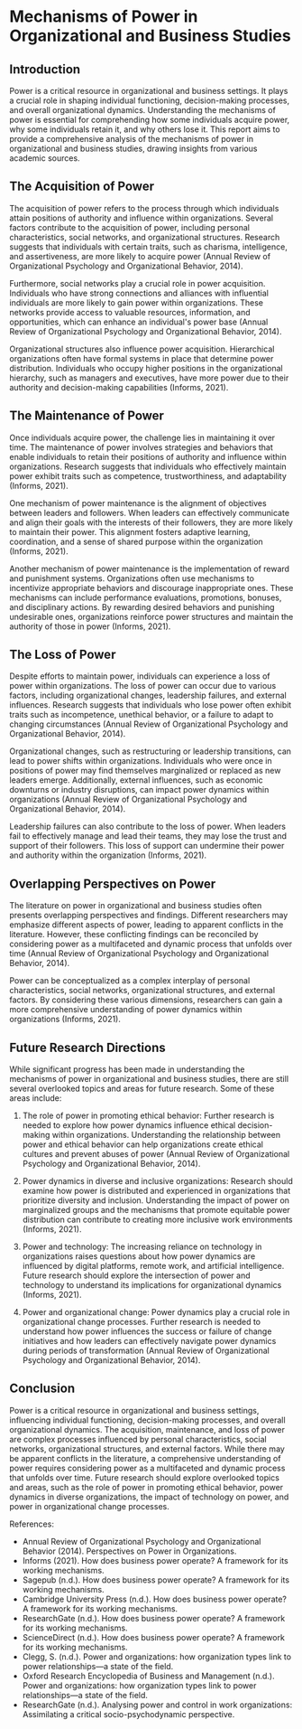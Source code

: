 # Mechanisms of Power in Organizational and Business Studies

## Introduction

Power is a critical resource in organizational and business settings. It plays a crucial role in shaping individual functioning, decision-making processes, and overall organizational dynamics. Understanding the mechanisms of power is essential for comprehending how some individuals acquire power, why some individuals retain it, and why others lose it. This report aims to provide a comprehensive analysis of the mechanisms of power in organizational and business studies, drawing insights from various academic sources.

## The Acquisition of Power

The acquisition of power refers to the process through which individuals attain positions of authority and influence within organizations. Several factors contribute to the acquisition of power, including personal characteristics, social networks, and organizational structures. Research suggests that individuals with certain traits, such as charisma, intelligence, and assertiveness, are more likely to acquire power (Annual Review of Organizational Psychology and Organizational Behavior, 2014).

Furthermore, social networks play a crucial role in power acquisition. Individuals who have strong connections and alliances with influential individuals are more likely to gain power within organizations. These networks provide access to valuable resources, information, and opportunities, which can enhance an individual's power base (Annual Review of Organizational Psychology and Organizational Behavior, 2014).

Organizational structures also influence power acquisition. Hierarchical organizations often have formal systems in place that determine power distribution. Individuals who occupy higher positions in the organizational hierarchy, such as managers and executives, have more power due to their authority and decision-making capabilities (Informs, 2021).

## The Maintenance of Power

Once individuals acquire power, the challenge lies in maintaining it over time. The maintenance of power involves strategies and behaviors that enable individuals to retain their positions of authority and influence within organizations. Research suggests that individuals who effectively maintain power exhibit traits such as competence, trustworthiness, and adaptability (Informs, 2021).

One mechanism of power maintenance is the alignment of objectives between leaders and followers. When leaders can effectively communicate and align their goals with the interests of their followers, they are more likely to maintain their power. This alignment fosters adaptive learning, coordination, and a sense of shared purpose within the organization (Informs, 2021).

Another mechanism of power maintenance is the implementation of reward and punishment systems. Organizations often use mechanisms to incentivize appropriate behaviors and discourage inappropriate ones. These mechanisms can include performance evaluations, promotions, bonuses, and disciplinary actions. By rewarding desired behaviors and punishing undesirable ones, organizations reinforce power structures and maintain the authority of those in power (Informs, 2021).

## The Loss of Power

Despite efforts to maintain power, individuals can experience a loss of power within organizations. The loss of power can occur due to various factors, including organizational changes, leadership failures, and external influences. Research suggests that individuals who lose power often exhibit traits such as incompetence, unethical behavior, or a failure to adapt to changing circumstances (Annual Review of Organizational Psychology and Organizational Behavior, 2014).

Organizational changes, such as restructuring or leadership transitions, can lead to power shifts within organizations. Individuals who were once in positions of power may find themselves marginalized or replaced as new leaders emerge. Additionally, external influences, such as economic downturns or industry disruptions, can impact power dynamics within organizations (Annual Review of Organizational Psychology and Organizational Behavior, 2014).

Leadership failures can also contribute to the loss of power. When leaders fail to effectively manage and lead their teams, they may lose the trust and support of their followers. This loss of support can undermine their power and authority within the organization (Informs, 2021).

## Overlapping Perspectives on Power

The literature on power in organizational and business studies often presents overlapping perspectives and findings. Different researchers may emphasize different aspects of power, leading to apparent conflicts in the literature. However, these conflicting findings can be reconciled by considering power as a multifaceted and dynamic process that unfolds over time (Annual Review of Organizational Psychology and Organizational Behavior, 2014).

Power can be conceptualized as a complex interplay of personal characteristics, social networks, organizational structures, and external factors. By considering these various dimensions, researchers can gain a more comprehensive understanding of power dynamics within organizations (Informs, 2021).

## Future Research Directions

While significant progress has been made in understanding the mechanisms of power in organizational and business studies, there are still several overlooked topics and areas for future research. Some of these areas include:

1. The role of power in promoting ethical behavior: Further research is needed to explore how power dynamics influence ethical decision-making within organizations. Understanding the relationship between power and ethical behavior can help organizations create ethical cultures and prevent abuses of power (Annual Review of Organizational Psychology and Organizational Behavior, 2014).

2. Power dynamics in diverse and inclusive organizations: Research should examine how power is distributed and experienced in organizations that prioritize diversity and inclusion. Understanding the impact of power on marginalized groups and the mechanisms that promote equitable power distribution can contribute to creating more inclusive work environments (Informs, 2021).

3. Power and technology: The increasing reliance on technology in organizations raises questions about how power dynamics are influenced by digital platforms, remote work, and artificial intelligence. Future research should explore the intersection of power and technology to understand its implications for organizational dynamics (Informs, 2021).

4. Power and organizational change: Power dynamics play a crucial role in organizational change processes. Further research is needed to understand how power influences the success or failure of change initiatives and how leaders can effectively navigate power dynamics during periods of transformation (Annual Review of Organizational Psychology and Organizational Behavior, 2014).

## Conclusion

Power is a critical resource in organizational and business settings, influencing individual functioning, decision-making processes, and overall organizational dynamics. The acquisition, maintenance, and loss of power are complex processes influenced by personal characteristics, social networks, organizational structures, and external factors. While there may be apparent conflicts in the literature, a comprehensive understanding of power requires considering power as a multifaceted and dynamic process that unfolds over time. Future research should explore overlooked topics and areas, such as the role of power in promoting ethical behavior, power dynamics in diverse organizations, the impact of technology on power, and power in organizational change processes.

References:

- Annual Review of Organizational Psychology and Organizational Behavior (2014). Perspectives on Power in Organizations.
- Informs (2021). How does business power operate? A framework for its working mechanisms.
- Sagepub (n.d.). How does business power operate? A framework for its working mechanisms.
- Cambridge University Press (n.d.). How does business power operate? A framework for its working mechanisms.
- ResearchGate (n.d.). How does business power operate? A framework for its working mechanisms.
- ScienceDirect (n.d.). How does business power operate? A framework for its working mechanisms.
- Clegg, S. (n.d.). Power and organizations: how organization types link to power relationships—a state of the field.
- Oxford Research Encyclopedia of Business and Management (n.d.). Power and organizations: how organization types link to power relationships—a state of the field.
- ResearchGate (n.d.). Analysing power and control in work organizations: Assimilating a critical socio-psychodynamic perspective.